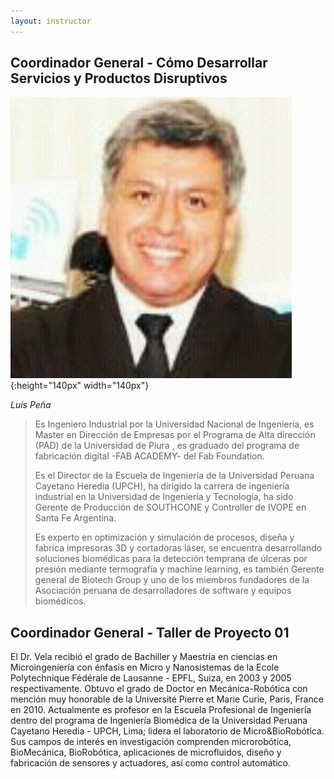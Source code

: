 ```yaml
---
layout: instructor
---
```

## Coordinador General - Cómo Desarrollar Servicios y Productos Disruptivos
![Alt text](/instructors/luis_pena.jpg){:height="140px" width="140px"}

*Luis Peña*

>Es Ingeniero Industrial por la Universidad Nacional de Ingeniería,  es Master en Dirección de Empresas por el Programa de Alta dirección (PAD)  de la Universidad de Piura , es graduado del programa de fabricación digital -FAB ACADEMY- del Fab Foundation.
>
>Es el Director de la Escuela de Ingeniería de la Universidad Peruana Cayetano Heredia (UPCH), ha dirigido la carrera de ingeniería industrial en la Universidad de Ingeniería y Tecnología, ha sido Gerente de Producción de SOUTHCONE y Controller de IVOPE en Santa Fe Argentina.
>
>Es experto en optimización y simulación de procesos, diseña y fabrica impresoras 3D y cortadoras láser, se encuentra desarrollando soluciones biomédicas para la detección temprana de úlceras por presión mediante termografía y machine learning, es también Gerente general de Biotech Group y uno de los miembros fundadores de la Asociación peruana de desarrolladores de software y equipos biomédicos.

## Coordinador General - Taller de Proyecto 01
El Dr. Vela recibió el grado de Bachiller y Maestría en ciencias en Microingeniería con énfasis en Micro y Nanosistemas de la Ecole Polytechnique Fédérale de Lausanne - EPFL, Suiza, en 2003 y 2005 respectivamente. Obtuvo el grado de Doctor en Mecánica-Robótica con mención muy honorable de la Université Pierre et Marie Curie, Paris, France en 2010.  Actualmente es profesor en la Escuela Profesional de Ingeniería dentro del programa de Ingeniería Biomédica de la Universidad Peruana Cayetano Heredia - UPCH, Lima; lidera el laboratorio de Micro&BioRobótica.   Sus campos de interés en investigación comprenden microrobótica, BioMecánica, BioRobótica, aplicaciones de microfluidos, diseño y fabricación de sensores y actuadores, así como control automático.
